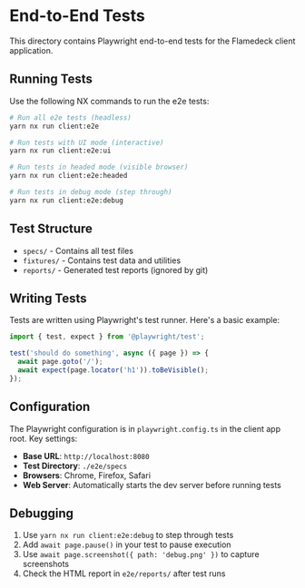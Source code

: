 # End-to-End Tests

This directory contains Playwright end-to-end tests for the Flamedeck client application.

## Running Tests

Use the following NX commands to run the e2e tests:

```bash
# Run all e2e tests (headless)
yarn nx run client:e2e

# Run tests with UI mode (interactive)
yarn nx run client:e2e:ui

# Run tests in headed mode (visible browser)
yarn nx run client:e2e:headed

# Run tests in debug mode (step through)
yarn nx run client:e2e:debug
```

## Test Structure

- `specs/` - Contains all test files
- `fixtures/` - Contains test data and utilities
- `reports/` - Generated test reports (ignored by git)

## Writing Tests

Tests are written using Playwright's test runner. Here's a basic example:

```typescript
import { test, expect } from '@playwright/test';

test('should do something', async ({ page }) => {
  await page.goto('/');
  await expect(page.locator('h1')).toBeVisible();
});
```

## Configuration

The Playwright configuration is in `playwright.config.ts` in the client app root. Key settings:

- **Base URL**: `http://localhost:8080`
- **Test Directory**: `./e2e/specs`
- **Browsers**: Chrome, Firefox, Safari
- **Web Server**: Automatically starts the dev server before running tests

## Debugging

1. Use `yarn nx run client:e2e:debug` to step through tests
2. Add `await page.pause()` in your test to pause execution
3. Use `await page.screenshot({ path: 'debug.png' })` to capture screenshots
4. Check the HTML report in `e2e/reports/` after test runs 